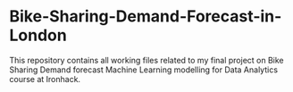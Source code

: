 # Bike-Sharing-Demand-Forecast-in-London
This repository contains all working files related to my final project on Bike Sharing Demand forecast Machine Learning modelling for Data Analytics course at Ironhack. 
